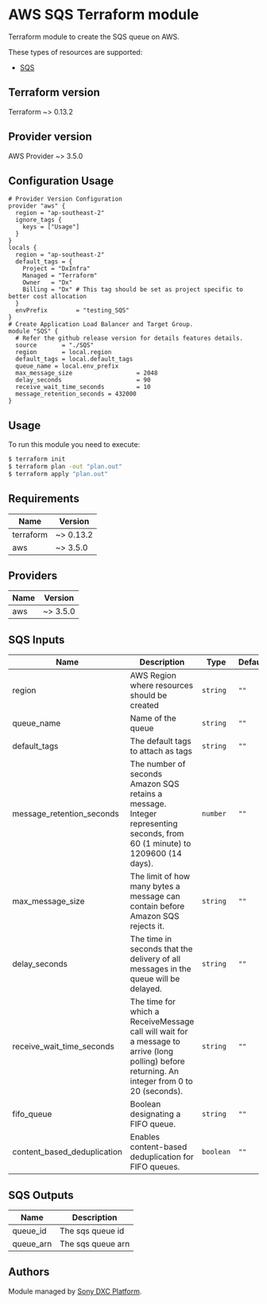 # AWS SQS Terraform module

Terraform module to create the SQS queue on AWS.

These types of resources are supported:

* [SQS](https://registry.terraform.io/providers/hashicorp/aws/latest/docs/resources/sqs)

## Terraform version
Terraform ~> 0.13.2

## Provider version
AWS Provider ~> 3.5.0

## Configuration Usage

```hcl
# Provider Version Configuration
provider "aws" {
  region = "ap-southeast-2"
  ignore_tags {
    keys = ["Usage"]
  }
}
locals {
  region = "ap-southeast-2"
  default_tags = {
    Project = "DxInfra"
    Managed = "Terraform"
    Owner   = "Dx"
    Billing = "Dx" # This tag should be set as project specific to better cost allocation
  }
  envPrefix        = "testing_SQS"
}
# Create Application Load Balancer and Target Group.
module "SQS" {
  # Refer the github release version for details features details. 
  source       = "./SQS"
  region       = local.region
  default_tags = local.default_tags
  queue_name = local.env_prefix
  max_message_size                  = 2048
  delay_seconds                     = 90
  receive_wait_time_seconds         = 10
  message_retention_seconds = 432000
}
```

## Usage

To run this module you need to execute:

```bash
$ terraform init
$ terraform plan -out "plan.out"
$ terraform apply "plan.out"
```

<!-- BEGINNING OF PRE-COMMIT-TERRAFORM DOCS HOOK -->
## Requirements

| Name | Version |
|------|---------|
| terraform | ~> 0.13.2 |
| aws | ~> 3.5.0 |

## Providers

| Name | Version |
|------|---------|
| aws | ~> 3.5.0 |

## SQS Inputs

| Name | Description | Type | Default | Required |
|------|-------------|------|---------|:--------:|
| region | AWS Region where resources should be created | `string` | `""` | Yes |
| queue_name | Name of the queue | `string` | `""` | Yes |
| default_tags | The default tags to attach as tags | `string` | `""` | Yes |
| message_retention_seconds | The number of seconds Amazon SQS retains a message. Integer representing seconds, from 60 (1 minute) to 1209600 (14 days). | `number` | `""` | Yes |
| max_message_size | The limit of how many bytes a message can contain before Amazon SQS rejects it.  | `string` | `""` | Yes |
| delay_seconds | The time in seconds that the delivery of all messages in the queue will be delayed.  | `string` | `""` | Yes |
| receive_wait_time_seconds | The time for which a ReceiveMessage call will wait for a message to arrive (long polling) before returning. An integer from 0 to 20 (seconds). | `string` | `""` | Yes |
| fifo_queue | Boolean designating a FIFO queue. | `string` | `""` | Yes |
| content_based_deduplication | Enables content-based deduplication for FIFO queues. | `boolean` | `""` | Yes |


## SQS Outputs

| Name | Description |
|------|-------------|
| queue_id | The sqs queue id |
| queue_arn | The sqs queue arn |

<!-- END OF PRE-COMMIT-TERRAFORM DOCS HOOK -->

## Authors

Module managed by [Sony DXC Platform](https://).
